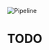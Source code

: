 ![Pipeline](https://github.com/Biomapas/B.LambdaLayerCommon/workflows/Pipeline/badge.svg?branch=master)

# TODO